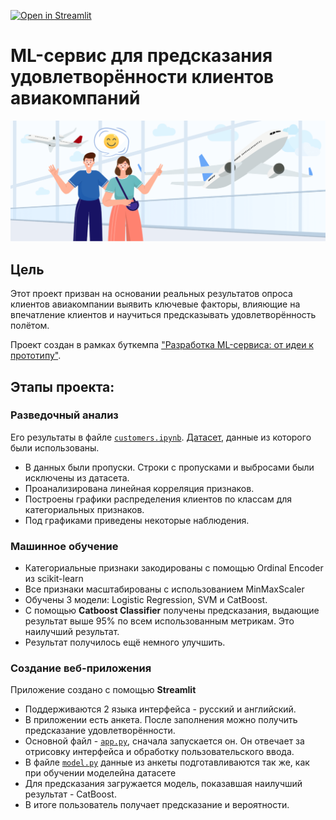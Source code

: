 [![Open in Streamlit](https://static.streamlit.io/badges/streamlit_badge_black_white.svg)](https://airlines-customer-satisfaction.streamlit.app/)

# ML-сервис для предсказания удовлетворённости клиентов авиакомпаний

![Header image](https://github.com/dm1trykrylov/Airlines-Customer-satisfaction/blob/main/images/Airline-satisfaction-cover-1-1536x590.png)

## Цель
Этот проект призван на основании реальных результатов опроса клиентов авиакомпании выявить ключевые факторы, влияющие на впечатление клиентов и научиться предсказывать удовлетворённость полётом.

Проект создан в рамках буткемпа ["Разработка ML-сервиса: от идеи к прототипу"](https://www.hse.ru/ma/mlds/mlservice/).

## Этапы проекта:

### Разведочный анализ
Его результаты в файле [`customers.ipynb`](customers.ipynb). [Датасет](datasets/clients.csv), данные из которого были использованы.
* В данных были пропуски. Строки с пропусками и выбросами были исключены из датасета.
* Проанализирована линейная корреляция признаков.
* Построены графики распределения клиентов по классам для категориальных признаков.
* Под графиками приведены некоторые наблюдения.

### Машинное обучение
* Категориальные признаки закодированы с помощью Ordinal Encoder из scikit-learn
* Все признаки масштабированы с использованием MinMaxScaler
* Обучены 3 модели: Logistic Regression, SVM и CatBoost.
* С помощью **Catboost Classifier** получены предсказания, выдающие результат выше 95% по всем использованным метрикам. Это наилучший результат.
* Результат получилось ещё немного улучшить.

### Создание веб-приложения 
Приложение создано с помощью **Streamlit**
* Поддерживаются 2 языка интерфейса - русский и английский.
* В приложении есть анкета. После заполнения можно получить предсказание удовлетворённости.
* Основной файл - [`app.py`](app.py), сначала запускается он. Он отвечает за отрисовку интерфейса и обработку пользовательского ввода.
* В файле [`model.py`](model.py) данные из анкеты подготавливаются так же, как при обучении моделейна датасете
* Для предсказания загружается модель, показавшая наилучший результат - CatBoost.
* В итоге пользователь получает предсказание и вероятности.
